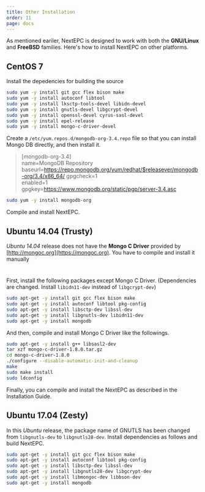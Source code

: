 ```yaml
---
title: Other Installation
order: 11
page: docs
---
```


As mentioned eariler, NextEPC is designed to work with both the **GNU/Linux** and **FreeBSD** families. Here's how to install NextEPC on other platforms.

## CentOS 7

Install the depedencies for building the source
```bash
sudo yum -y install git gcc flex bison make
sudo yum -y install autoconf libtool
sudo yum -y install lksctp-tools-devel libidn-devel
sudo yum -y install gnutls-devel libgcrypt-devel
sudo yum -y install openssl-devel cyrus-sasl-devel
sudo yum -y install epel-release
sudo yum -y install mongo-c-driver-devel
```

Create a `/etc/yum.repos.d/mongodb-org-3.4.repo` file so that you can install Mongo DB directly, and then install it.
>[mongodb-org-3.4]  
>name=MongoDB Repository  
>baseurl=https://repo.mongodb.org/yum/redhat/$releasever/mongodb-org/3.4/x86_64/ 
>gpgcheck=1  
>enabled=1  
>gpgkey=https://www.mongodb.org/static/pgp/server-3.4.asc  

```bash
sudo yum -y install mongodb-org
```

Compile and install NextEPC.

## Ubuntu 14.04 (Trusty)

_Ubuntu 14.04_ release does not have the **Mongo C Driver** provided by [http://mongoc.org](https://mongoc.org). You have to compile and install it manually

#
First, install the following packages except Mongo C Driver.
(Dependencies are changed. Install `libidn11-dev` instead of `libgcrypt-dev`)

```bash
sudo apt-get -y install git gcc flex bison make
sudo apt-get -y install autoconf libtool pkg-config
sudo apt-get -y install libsctp-dev libssl-dev
sudo apt-get -y install libgnutls-dev libidn11-dev 
sudo apt-get -y install mongodb
```

And then, compile and install Mongo C Driver like the followings.
```bash
sudo apt-get -y install g++ libsasl2-dev
tar xzf mongo-c-driver-1.8.0.tar.gz
cd mongo-c-driver-1.8.0
./configure --disable-automatic-init-and-cleanup
make
sudo make install
sudo ldconfig
```

Finally, you can compile and install the NextEPC as described in the Installation Guide.


## Ubuntu 17.04 (Zesty)

In this _Ubuntu_ release, the package name of GNUTLS has been changed from `libgnutls-dev` to `libgnutls28-dev`. Install dependencies as follows and build NextEPC.

```bash
sudo apt-get -y install git gcc flex bison make
sudo apt-get -y install autoconf libtool pkg-config
sudo apt-get -y install libsctp-dev libssl-dev
sudo apt-get -y install libgnutls28-dev libgcrypt-dev
sudo apt-get -y install libmongoc-dev libbson-dev
sudo apt-get -y install mongodb
```
